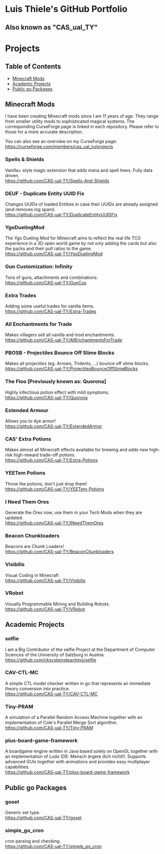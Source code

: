 # Luis Thiele's GitHub Portfolio
## Also known as "CAS_ual_TY"

# Projects

## Table of Contents
- [Minecraft Mods](#minecraft-mods)
- [Academic Projects](#academic-projects)
- [Public go Packages](#public-go-packages)

## Minecraft Mods

I have been creating Minecraft mods since I am 11 years of age. They range from smaller utility mods to sophisticated magical systems. The corresponding CurseForge page is linked in each repository. Please refer to those for a more accurate description.

You can also see an overview on my CurseForge page: https://curseforge.com/members/cas_ual_ty/projects

### Spells & Shields
Vanilla+ style magic extension that adds mana and spell trees. Fully data driven.  
https://github.com/CAS-ual-TY/Spells-And-Shields

### DEUF - Duplicate Entity UUID Fix
Changes UUIDs of loaded Entities in case their UUIDs are already assigned (and removes log spam).  
https://github.com/CAS-ual-TY/DuplicateEntityUUIDFix

### YgoDuelingMod
The Ygo Dueling Mod for Minecraft aims to reflect the real life TCG experience in a 3D open world game by not only adding the cards but also the packs and their pull ratios to the game.  
https://github.com/CAS-ual-TY/YgoDuelingMod

### Gun Customization: Infinity
Tons of guns, attachments and combinations.  
https://github.com/CAS-ual-TY/GunCus

### Extra Trades
Adding some useful trades for vanilla items.  
https://github.com/CAS-ual-TY/Extra-Trades

### All Enchantments for Trade
Makes villagers sell all vanilla and mod enchantments.  
https://github.com/CAS-ual-TY/AllEnchantmentsForTrade

### PBOSB - Projectiles Bounce Off Slime Blocks
Makes all projectiles (eg. Arrows, Tridents, ...) bounce off slime blocks.  
https://github.com/CAS-ual-TY/ProjectilesBounceOffSlimeBlocks

### The Floo \[Previously known as: Quorona]
Highly infectious potion effect with mild symptoms.  
https://github.com/CAS-ual-TY/Quorona

### Extended Armour
Allows you to dye armor!  
https://github.com/CAS-ual-TY/ExtendedArmor

### CAS' Extra Potions
Makes almost all Minecraft effects available for brewing and adds new high-risk high-reward trade-off potions.  
https://github.com/CAS-ual-TY/Extra-Potions

### YEETem Potions
Throw the potions, don't just drop them!  
https://github.com/CAS-ual-TY/YEETem-Potions

### I Need Them Ores
Generate the Ores now, use them in your Tech Mods when they are updated.  
https://github.com/CAS-ual-TY/INeedThemOres

### Beacon Chunkloaders
Beacons are Chunk Loaders!  
https://github.com/CAS-ual-TY/BeaconChunkloaders

### Visibilis
Visual Coding in Minecraft  
https://github.com/CAS-ual-TY/Visibilis

### VRobot
Visually Programmable Mining and Building Robots.  
https://github.com/CAS-ual-TY/VRobot

## Academic Projects

### selfie
I am a Big Contributor of the selfie Project at the Department of Computer Sciences of the University of Salzburg in Austria.  
https://github.com/cksystemsteaching/selfie

### CAV-CTL-MC
A simple CTL model checker written in go that represents an immediate theory conversion into practice.  
https://github.com/CAS-ual-TY/CAV-CTL-MC

### Tiny-PRAM
A simulation of a Parallel Random Access Machine together with an implementation of Cole's Parallel Merge Sort algorithm.  
https://github.com/CAS-ual-TY/Tiny-PRAM

### plus-board-game-framework
A boardgame engine written in Java based solely on OpenGL together with an implementation of Ludo (DE: Mensch ärgere dich nicht!). Supports advanced GUIs together with animations and provides easy multiplayer capabilities.  
https://github.com/CAS-ual-TY/plus-board-game-framework

## Public go Packages

### goset
Generic set type.  
https://github.com/CAS-ual-TY/goset

### simple_go_cron
cron parsing and checking.  
https://github.com/CAS-ual-TY/simple_go_cron
